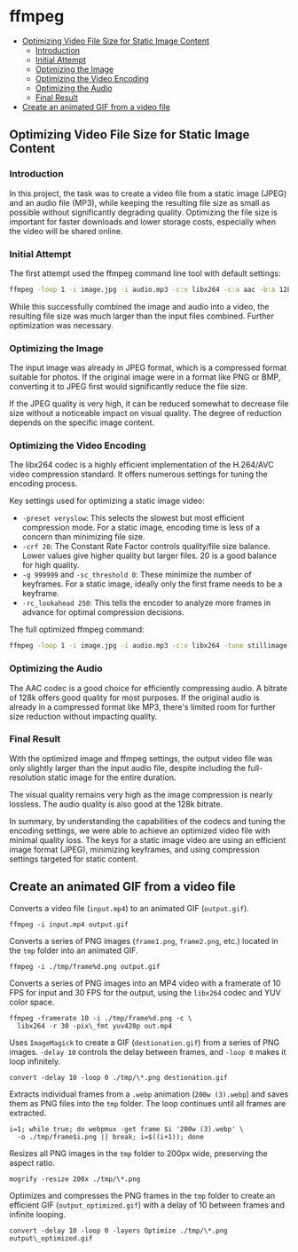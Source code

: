 # ffmpeg

<!-- @import "[TOC]" {cmd="toc" depthFrom=2 depthTo=6 orderedList=false} -->

<!-- code_chunk_output -->

- [Optimizing Video File Size for Static Image Content](#optimizing-video-file-size-for-static-image-content)
  - [Introduction](#introduction)
  - [Initial Attempt](#initial-attempt)
  - [Optimizing the Image](#optimizing-the-image)
  - [Optimizing the Video Encoding](#optimizing-the-video-encoding)
  - [Optimizing the Audio](#optimizing-the-audio)
  - [Final Result](#final-result)
- [Create an animated GIF from a video file](#create-an-animated-gif-from-a-video-file)

<!-- /code_chunk_output -->


## Optimizing Video File Size for Static Image Content

### Introduction

In this project, the task was to create a video file from a static image (JPEG) and an audio file (MP3), while keeping the resulting file size as small as possible without significantly degrading quality. Optimizing the file size is important for faster downloads and lower storage costs, especially when the video will be shared online.

### Initial Attempt

The first attempt used the ffmpeg command line tool with default settings:

```bash
ffmpeg -loop 1 -i image.jpg -i audio.mp3 -c:v libx264 -c:a aac -b:a 128k -shortest output.mp4
```

While this successfully combined the image and audio into a video, the resulting file size was much larger than the input files combined. Further optimization was necessary.

### Optimizing the Image

The input image was already in JPEG format, which is a compressed format suitable for photos. If the original image were in a format like PNG or BMP, converting it to JPEG first would significantly reduce the file size.

If the JPEG quality is very high, it can be reduced somewhat to decrease file size without a noticeable impact on visual quality. The degree of reduction depends on the specific image content.

### Optimizing the Video Encoding

The libx264 codec is a highly efficient implementation of the H.264/AVC video compression standard. It offers numerous settings for tuning the encoding process.

Key settings used for optimizing a static image video:

- `-preset veryslow`: This selects the slowest but most efficient compression mode. For a static image, encoding time is less of a concern than minimizing file size.
- `-crf 20`: The Constant Rate Factor controls quality/file size balance. Lower values give higher quality but larger files. 20 is a good balance for high quality.
- `-g 999999` and `-sc_threshold 0`: These minimize the number of keyframes. For a static image, ideally only the first frame needs to be a keyframe.
- `-rc_lookahead 250`: This tells the encoder to analyze more frames in advance for optimal compression decisions.

The full optimized ffmpeg command:

```bash
ffmpeg -loop 1 -i image.jpg -i audio.mp3 -c:v libx264 -tune stillimage -preset veryslow -crf 20 -g 999999 -sc_threshold 0 -rc_lookahead 250 -c:a aac -b:a 128k -shortest output.mp4
```

### Optimizing the Audio

The AAC codec is a good choice for efficiently compressing audio. A bitrate of 128k offers good quality for most purposes. If the original audio is already in a compressed format like MP3, there's limited room for further size reduction without impacting quality.

### Final Result

With the optimized image and ffmpeg settings, the output video file was only slightly larger than the input audio file, despite including the full-resolution static image for the entire duration.

The visual quality remains very high as the image compression is nearly lossless. The audio quality is also good at the 128k bitrate.

In summary, by understanding the capabilities of the codecs and tuning the encoding settings, we were able to achieve an optimized video file with minimal quality loss. The keys for a static image video are using an efficient image format (JPEG), minimizing keyframes, and using compression settings targeted for static content.

## Create an animated GIF from a video file

Converts a video file (`input.mp4`) to an animated GIF (`output.gif`).

```shell
ffmpeg -i input.mp4 output.gif
```

Converts a series of PNG images (`frame1.png`, `frame2.png`, etc.) located in the `tmp` folder into an animated GIF.

```shell
ffmpeg -i ./tmp/frame%d.png output.gif
```

Converts a series of PNG images into an MP4 video with a framerate of 10 FPS for input and 30 FPS for the output, using the `libx264` codec and YUV color space.

```shell
ffmpeg -framerate 10 -i ./tmp/frame%d.png -c \
  libx264 -r 30 -pix\_fmt yuv420p out.mp4
```

Uses `ImageMagick` to create a GIF (`destionation.gif`) from a series of PNG images. `-delay 10` controls the delay between frames, and `-loop 0` makes it loop infinitely.

```shell
convert -delay 10 -loop 0 ./tmp/\*.png destionation.gif
```

Extracts individual frames from a `.webp` animation (`200w (3).webp`) and saves them as PNG files into the `tmp` folder. The loop continues until all frames are extracted.

```shell
i=1; while true; do webpmux -get frame $i '200w (3).webp' \
  -o ./tmp/frame$i.png || break; i=$((i+1)); done
```

Resizes all PNG images in the `tmp` folder to 200px wide, preserving the aspect ratio.

```shell
mogrify -resize 200x ./tmp/\*.png
```

Optimizes and compresses the PNG frames in the `tmp` folder to create an efficient GIF (`output_optimized.gif`) with a delay of 10 between frames and infinite looping.

```shell
convert -delay 10 -loop 0 -layers Optimize ./tmp/\*.png output\_optimized.gif
```
